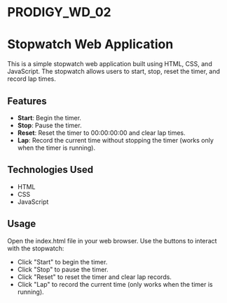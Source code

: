 # PRODIGY_WD_02

# Stopwatch Web Application

This is a simple stopwatch web application built using HTML, CSS, and JavaScript. The stopwatch allows users to start, stop, reset the timer, and record lap times.

## Features

- **Start**: Begin the timer.
- **Stop**: Pause the timer.
- **Reset**: Reset the timer to 00:00:00:00 and clear lap times.
- **Lap**: Record the current time without stopping the timer (works only when the timer is running).

## Technologies Used

- HTML
- CSS
- JavaScript

## Usage

Open the index.html file in your web browser.
Use the buttons to interact with the stopwatch:
- Click "Start" to begin the timer.
- Click "Stop" to pause the timer.
- Click "Reset" to reset the timer and clear lap records.
- Click "Lap" to record the current time (only works when the timer is running).
